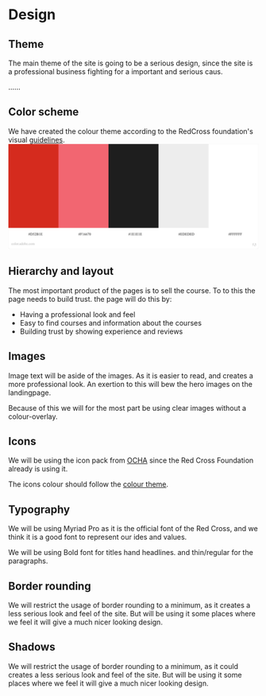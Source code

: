 # Design

## Theme

The main theme of the site is going to be a serious design, since the site is a professional business fighting for a important and serious caus.

......

## Color scheme

We have created the colour theme according to the RedCross foundation's visual [guidelines](https://www.rodekors.no/om/visuell-profil/).
    ![Color Theme](/redcross-aalesund/ColorTheme.jpeg)

## Hierarchy and layout

The most important product of the pages is to sell the course. To to this the page needs to build trust. the page will do this by:

* Having a professional look and feel
* Easy to find courses and information about the courses
* Building trust by showing experience and reviews

## Images

Image text will be aside of the images. As it is easier to read, and creates a more professional look.
An exertion to this will  bew the hero images on the landingpage.

Because of this we will for the most part be using clear images without a colour-overlay.

## Icons

We will be using the icon pack from [OCHA](https://www.unocha.org/story/iconography-part-un%E2%80%99s-humanitarian-efforts-ocha-releases-new-humanitarian-icons) since the Red Cross Foundation already is using it.

The icons colour should follow the [colour theme](#color-scheme).

## Typography

We will be using Myriad Pro as it is the official font of the Red Cross, and we think it is a good font to represent our ides and values.

We will be using Bold font for titles hand headlines. and thin/regular for the paragraphs.

## Border rounding

We will restrict the usage of border rounding to a minimum, as it creates a less serious look and feel of the site. But will be using it some places where we feel it will give a much nicer looking design.

## Shadows

We will restrict the usage of border rounding to a minimum, as it could creates a less serious look and feel of the site. But will be using it some places where we feel it will give a much nicer looking design.
